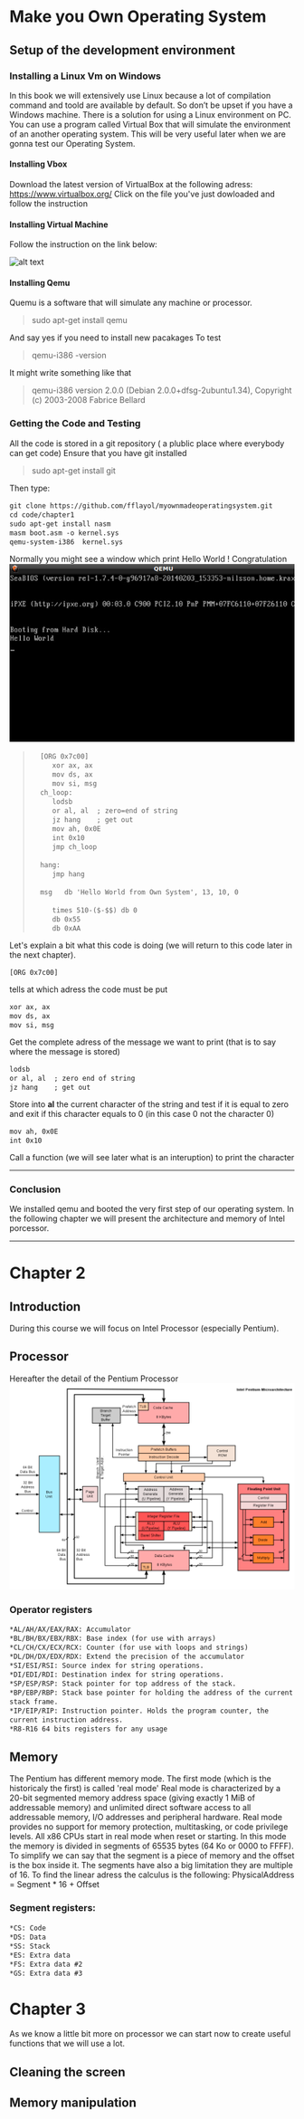 # Make you Own Operating System
## Setup of the development environment
### Installing a Linux Vm on Windows
In this book we will extensively use Linux because a lot of compilation command and toold are available by default.
So don’t be upset if you have a Windows machine. There is a solution for using a Linux environment on PC. You can use a program called Virtual Box  that will simulate the environment of an another operating system. This will be very useful later when we are gonna test our Operating System.

####  Installing Vbox
Download the latest version of VirtualBox at the following adress: https://www.virtualbox.org/
Click on the file you've just dowloaded and follow the instruction

#### Installing Virtual Machine
Follow the instruction on the link below:

![alt text](https://www.tecmint.com/install-ubuntu-16-04-alongside-with-windows-10-or-8-in-dual-boot/)
#### Installing Qemu
Quemu is a software that will simulate any machine or processor.
>	sudo apt-get install qemu

And say yes if you need to install new pacakages
To test
> qemu-i386  -version

It might write something like that
>qemu-i386 version 2.0.0 (Debian 2.0.0+dfsg-2ubuntu1.34), Copyright (c) 2003-2008 Fabrice Bellard



### Getting the Code and Testing
All the code is stored in a git repository ( a plublic place where everybody can get code)
Ensure that you have git installed
>sudo apt-get install git


Then type:

	git clone https://github.com/fflayol/myownmadeoperatingsystem.git	
	cd code/chapter1	
	sudo apt-get install nasm	
	masm boot.asm -o kernel.sys
	qemu-system-i386  kernel.sys
		
	
Normally you might see a window which print Hello World ! Congratulation 
![alt text](/code/chapter1/img/img1.jpg "Qemu Ex1")
>		[ORG 0x7c00]
>		   xor ax, ax 
>		   mov ds, ax 
>		   mov si, msg
>		ch_loop:
>	  	   lodsb
>		   or al, al  ; zero=end of string
>		   jz hang    ; get out
>		   mov ah, 0x0E
>		   int 0x10
>		   jmp ch_loop
>		 
>		hang:
>		   jmp hang
>		 
>		msg   db 'Hello World from Own System', 13, 10, 0
>		 
>		   times 510-($-$$) db 0
>		   db 0x55
>		   db 0xAA
>

Let's explain a bit what this code is doing (we will return to this code later in the next chapter).

	[ORG 0x7c00] 
tells at which adress  the code must be put

	xor ax, ax 
	mov ds, ax 
	mov si, msg
Get the complete adress of the message we want to print (that is to say where the message is stored)

	lodsb
	or al, al  ; zero end of string
	jz hang    ; get out	
Store into **al** the current character of the string and test if it is equal to  zero and exit if this character equals to 0 (in this case 0 not the character 0)

	mov ah, 0x0E
	int 0x10
Call a function (we will see later what is an interuption) to print the character

***

 
### Conclusion
We installed qemu and booted the very first step of our operating system. In the following chapter we will present the architecture and memory of Intel porcessor.

---

# Chapter 2 #
## Introduction
During this course we will focus on Intel Processor (especially Pentium).
## Processor
Hereafter the detail of the Pentium Processor
![alt text](/code/chapter2/img/img1.png "Architecture")


### Operator registers
    *AL/AH/AX/EAX/RAX: Accumulator
    *BL/BH/BX/EBX/RBX: Base index (for use with arrays)
    *CL/CH/CX/ECX/RCX: Counter (for use with loops and strings)
    *DL/DH/DX/EDX/RDX: Extend the precision of the accumulator 
    *SI/ESI/RSI: Source index for string operations.
    *DI/EDI/RDI: Destination index for string operations.
    *SP/ESP/RSP: Stack pointer for top address of the stack.
    *BP/EBP/RBP: Stack base pointer for holding the address of the current stack frame.
    *IP/EIP/RIP: Instruction pointer. Holds the program counter, the current instruction address.
    *R8-R16 64 bits registers for any usage



## Memory
The Pentium has different memory mode. The first mode (which is the historicaly the first) is called 'real mode'
Real mode is characterized by a 20-bit segmented memory address space (giving exactly 1 MiB of addressable memory) and unlimited direct software access to all addressable memory, I/O addresses and peripheral hardware. Real mode provides no support for memory protection, multitasking, or code privilege levels.
All x86 CPUs start in real mode when reset or starting.
In this mode the memory is divided in segments of 65535 bytes (64 Ko or 0000 to FFFF). To simplify we can say that the segment is a piece of memory and the offset is the box inside it. 
The segments have also a big limitation they are multiple of 16.  To find the linear adress the calculus is the following: PhysicalAddress = Segment * 16 + Offset

    
### Segment registers:

    *CS: Code
    *DS: Data
    *SS: Stack
    *ES: Extra data
    *FS: Extra data #2
    *GS: Extra data #3

# Chapter 3 #
As we know a little bit more on processor we can start now to create useful functions that we will use a lot.
## Cleaning the screen  ##
## Memory manipulation ##
